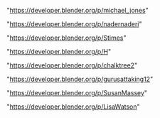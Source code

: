 "https://developer.blender.org/p/michael_jones"

"https://developer.blender.org/p/nadernaderi"

"https://developer.blender.org/p/Stimes"

"https://developer.blender.org/p/H"

"https://developer.blender.org/p/chalktree2"

"https://developer.blender.org/p/gurusattaking12"

"https://developer.blender.org/p/SusanMassey"

"https://developer.blender.org/p/LisaWatson"

 
